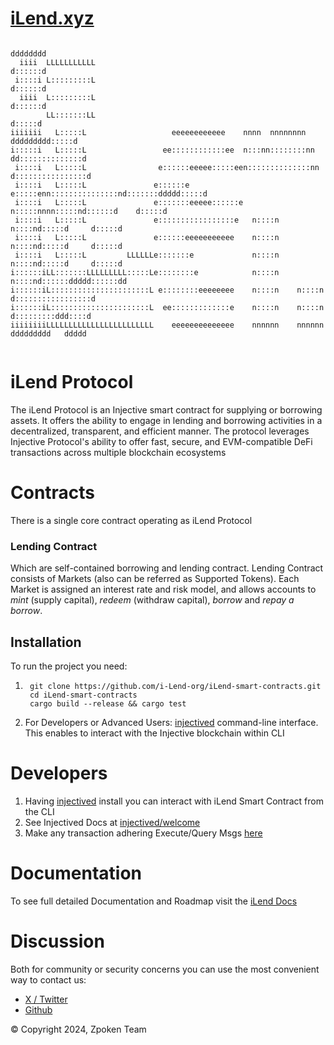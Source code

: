 # [iLend.xyz](https://ilend.xyz/)

```                                                                                          
                                                                                  dddddddd
  iiii  LLLLLLLLLLL                                                               d::::::d
 i::::i L:::::::::L                                                               d::::::d
  iiii  L:::::::::L                                                               d::::::d
        LL:::::::LL                                                               d:::::d 
iiiiiii   L:::::L                   eeeeeeeeeeee    nnnn  nnnnnnnn        ddddddddd:::::d 
i:::::i   L:::::L                 ee::::::::::::ee  n:::nn::::::::nn    dd::::::::::::::d 
 i::::i   L:::::L                e::::::eeeee:::::een::::::::::::::nn  d::::::::::::::::d 
 i::::i   L:::::L               e::::::e     e:::::enn:::::::::::::::nd:::::::ddddd:::::d 
 i::::i   L:::::L               e:::::::eeeee::::::e  n:::::nnnn:::::nd::::::d    d:::::d 
 i::::i   L:::::L               e:::::::::::::::::e   n::::n    n::::nd:::::d     d:::::d 
 i::::i   L:::::L               e::::::eeeeeeeeeee    n::::n    n::::nd:::::d     d:::::d 
 i::::i   L:::::L         LLLLLLe:::::::e             n::::n    n::::nd:::::d     d:::::d 
i::::::iLL:::::::LLLLLLLLL:::::Le::::::::e            n::::n    n::::nd::::::ddddd::::::dd
i::::::iL::::::::::::::::::::::L e::::::::eeeeeeee    n::::n    n::::n d:::::::::::::::::d
i::::::iL::::::::::::::::::::::L  ee:::::::::::::e    n::::n    n::::n  d:::::::::ddd::::d
iiiiiiiiLLLLLLLLLLLLLLLLLLLLLLLL    eeeeeeeeeeeeee    nnnnnn    nnnnnn   ddddddddd   ddddd
                                                                       
```

 iLend Protocol
=================


The iLend Protocol is an Injective smart contract for supplying or borrowing assets.  It offers the ability to engage in lending and borrowing activities in a decentralized, transparent, and efficient manner. The protocol leverages Injective Protocol's ability to offer fast, secure, and EVM-compatible DeFi transactions across multiple blockchain ecosystems


Contracts
=================

There is a single core contract operating as iLend Protocol

### Lending Contract
Which are self-contained borrowing and lending contract. Lending Contract consists of Markets (also can be referred as  Supported Tokens).
Each Market is assigned an interest rate and risk model, and allows accounts to *mint* (supply capital), *redeem* (withdraw capital), *borrow* and *repay a borrow*.


## Installation

To run the project you need:

1. ```
    git clone https://github.com/i-Lend-org/iLend-smart-contracts.git
    cd iLend-smart-contracts
    cargo build --release && cargo test 
 2. For Developers or Advanced Users: [injectived](https://docs.injective.network/develop/guides/cosmwasm-dapps/Your_first_contract_on_injective#install-injectived) command-line interface. This enables to interact with the Injective blockchain within CLI 


Developers
=================
1. Having [injectived](https://docs.injective.network/develop/guides/cosmwasm-dapps/Your_first_contract_on_injective#install-injectived) install you can interact with iLend Smart Contract from the CLI
2. See Injectived Docs at [injectived/welcome](https://docs.injective.network/develop/tools/injectived/welcome)
3. Make any transaction adhering  Execute/Query Msgs [here](schema)

Documentation
=================

To see full detailed Documentation and Roadmap visit the [iLend Docs](https://docs.ilend.xyz/ilend-knowledge-hub/)

Discussion
=================

Both for community or security concerns  you can use the most convenient way to contact us:

- [X / Twitter](https://twitter.com/ilendorg)
- [Github](https://github.com/i-Lend-org/iLend-smart-contracts)






© Copyright 2024, Zpoken Team
